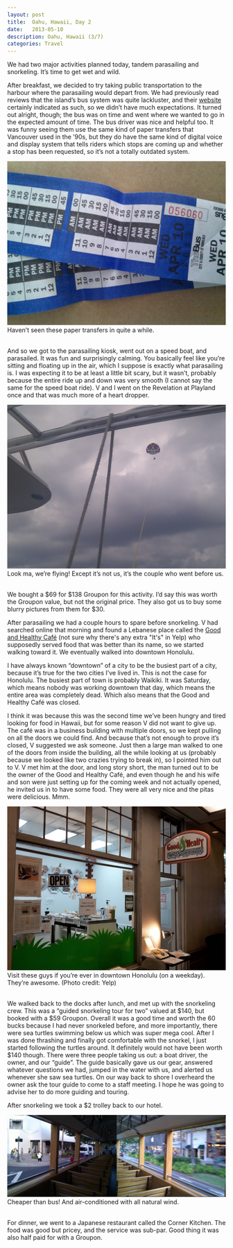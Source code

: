 ```yaml
---
layout: post
title:  Oahu, Hawaii, Day 2
date:   2013-05-10
description: Oahu, Hawaii (3/7)
categories: Travel
---
```

We had two major activities planned today, tandem parasailing and snorkeling. It’s time to get wet and wild.

After breakfast, we decided to try taking public transportation to the harbour where the parasailing would depart from. We had previously read reviews that the island’s bus system was quite lackluster, and their <a href="http://www.thebus.org/" target="blank">website</a> certainly indicated as such, so we didn’t have much expectations. It turned out alright, though; the bus was on time and went where we wanted to go in the expected amount of time. The bus driver was nice and helpful too. It was funny seeing them use the same kind of paper transfers that Vancouver used in the ’90s, but they do have the same kind of digital voice and display system that tells riders which stops are coming up and whether a stop has been requested, so it’s not a totally outdated system.

<div class="img_row">
	<img class="col three" src="/img/2013-05-10-a.jpg">
</div>
<div class="col three caption">
	Haven’t seen these paper transfers in quite a while. 
</div>
<br/>

And so we got to the parasailing kiosk, went out on a speed boat, and parasailed. It was fun and surprisingly calming. You basically feel like you’re sitting and floating up in the air, which I suppose is exactly what parasailing is. I was expecting it to be at least a little bit scary, but it wasn’t, probably because the entire ride up and down was very smooth (I cannot say the same for the speed boat ride). V and I went on the Revelation at Playland once and that was much more of a heart dropper.

<div class="img_row">
	<img class="col three" src="/img/2013-05-10-b.jpg">
</div>
<div class="col three caption">
	Look ma, we’re flying! Except it’s not us, it’s the couple who went before us.
</div>
<br/>

We bought a $69 for $138 Groupon for this activity. I’d say this was worth the Groupon value, but not the original price. They also got us to buy some blurry pictures from them for $30.

After parasailing we had a couple hours to spare before snorkeling. V had searched online that morning and found a Lebanese place called the <a href="https://www.yelp.com/biz/its-good-and-healthy-caf%C3%A9-honolulu-2" target="blank">Good and Healthy Café</a> (not sure why there's any extra "It's" in Yelp) who supposedly served food that was better than its name, so we started walking toward it. We eventually walked into downtown Honolulu.

I have always known “downtown” of a city to be the busiest part of a city, because it’s true for the two cities I’ve lived in. This is not the case for Honolulu. The busiest part of town is probably Waikiki. It was Saturday, which means nobody was working downtown that day, which means the entire area was completely dead. Which also means that the Good and Healthy Café was closed.

I think it was because this was the second time we’ve been hungry and tired looking for food in Hawaii, but for some reason V did not want to give up. The café was in a business building with multiple doors, so we kept pulling on all the doors we could find. And because that’s not enough to prove it’s closed, V suggested we ask someone. Just then a large man walked to one of the doors from inside the building, all the while looking at us (probably because we looked like two crazies trying to break in), so I pointed him out to V. V met him at the door, and long story short, the man turned out to be the owner of the Good and Healthy Café, and even though he and his wife and son were just setting up for the coming week and not actually opened, he invited us in to have some food. They were all very nice and the pitas were delicious. Mmm.

<div class="img_row">
	<img class="col three" src="/img/2013-05-10-c.jpg">
</div>
<div class="col three caption">
	Visit these guys if you’re ever in downtown Honolulu (on a weekday). They’re awesome. (Photo credit: Yelp)
</div>
<br/>

We walked back to the docks after lunch, and met up with the snorkeling crew. This was a “guided snorkeling tour for two” valued at $140, but booked with a $59 Groupon. Overall it was a good time and worth the 60 bucks because I had never snorkeled before, and more importantly, there were sea turtles swimming below us which was super mega cool. After I was done thrashing and finally got comfortable with the snorkel, I just started following the turtles around. It definitely would not have been worth $140 though. There were three people taking us out: a boat driver, the owner, and our “guide”. The guide basically gave us our gear, answered whatever questions we had, jumped in the water with us, and alerted us whenever she saw sea turtles. On our way back to shore I overheard the owner ask the tour guide to come to a staff meeting. I hope he was going to advise her to do more guiding and touring.

After snorkeling we took a $2 trolley back to our hotel.

<div class="img_row">
	<img class="col three" src="/img/2013-05-10-d.jpg">
</div>
<div class="col three caption">
	Cheaper than bus! And air-conditioned with all natural wind.
</div>
<br/>

For dinner, we went to a Japanese restaurant called the Corner Kitchen. The food was good but pricey, and the service was sub-par. Good thing it was also half paid for with a Groupon.
